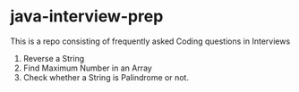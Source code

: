 # java-interview-prep
This is a repo consisting of frequently asked Coding questions in Interviews


1. Reverse a String
2. Find Maximum Number in an Array
3. Check whether a String is Palindrome or not.